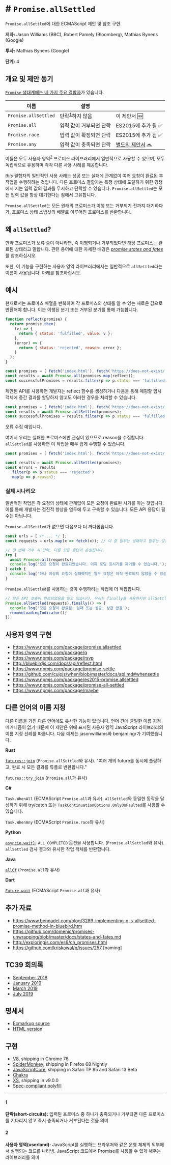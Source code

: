 # # `Promise.allSettled`

`Promise.allSettled`에 대한 ECMAScript 제안 및 참조 구현.

**저자:** Jason Williams (BBC), Robert Pamely (Bloomberg), Mathias Bynens (Google)

**투사:** Mathias Bynens (Google)

**단계:** 4

## 개요 및 제안 동기

[`Promise` 생태계에는 네 가지 주요 결합자](https://v8.dev/features/promise-combinators)가 있습니다.

| 이름                 | 설명                                     |                                                                     |
| -------------------- | ----------------------------------------------- | ------------------------------------------------------------------- |
| `Promise.allSettled` | 단락<sup>[1][]</sup>하지 않음                          | 이 제안서 🆕                                                     |
| `Promise.all`        | 입력 값이 거부되면 단락  | ES2015에 추가 됨 ✅                                                   |
| `Promise.race`       | 입력 값이 확정되면 단락  | ES2015에 추가 됨 ✅                                                   |
| `Promise.any`        | 입력 값이 충족되면 단락 | [별도의 제안서](https://github.com/tc39/proposal-promise-any) 🔜 |

이들은 모두 사용자 영역<sup>[2][]</sup> 프로미스 라이브러리에서 일반적으로 사용할 수 있으며, 모두 독립적으로 유용하며 각각 다른 사용 사례를 제공합니다.

_this_ 결합자의 일반적인 사용 사례는 성공 또는 실패에 관계없이 여러 요청이 완료된 후 작업을 수행하려는 것입니다.
다른 프로미스 결합자는 특정 상태에 도달하기 위한 경쟁에서 지는 입력 값의 결과를 무시하고 단락할 수 있습니다.
`Promise.allSettled`는 모든 입력 값을 항상 대기한다는 점에서 고유합니다.

`Promise.allSettled`는 모든 원래의 프로미스가 이행 또는 거부되기 전까지 대기하다가, 프로미스 상태 스냅샷의 배열로 이루어진 프로미스를 반환합니다.

## 왜 `allSettled`?

만약 프로미스가 보류 중이 아니라면, 즉 이행되거나 거부되었다면 해당 프로미스는 완료된 상태라고 말합니다. 관련 용어에 대한 자세한 배경은 [_promise states and fates_](https://github.com/domenic/promises-unwrapping/blob/master/docs/states-and-fates.md)를 참조하십시오.

또한, 이 기능을 구현하는 사용자 영역 라이브러리에서는 일반적으로 `allSettled`라는 이름이 사용됩니다. 아래를 참조하십시오.

## 예시

현재로서는 프로미스 배열을 반복하여 각 프로미스의 상태를 알 수 있는 새로운 값으로 반환해야 합니다. 이는 이행된 분기 또는 거부된 분기를 통해 가능합니다.

```js
function reflect(promise) {
  return promise.then(
    (v) => {
      return { status: 'fulfilled', value: v };
    },
    (error) => {
      return { status: 'rejected', reason: error };
    }
  );
}

const promises = [ fetch('index.html'), fetch('https://does-not-exist/') ];
const results = await Promise.all(promises.map(reflect));
const successfulPromises = results.filter(p => p.status === 'fulfilled');
```

제안된 API를 사용하면 개발자는 reflect 함수를 생성하거나 다음을 통해 매핑할 임시 객체에 중간 결과를 할당하지 않고도 이러한 경우를 처리할 수 있습니다.

```js
const promises = [ fetch('index.html'), fetch('https://does-not-exist/') ];
const results = await Promise.allSettled(promises);
const successfulPromises = results.filter(p => p.status === 'fulfilled');
```

오류 수집 예입니다.

여기서 우리는 실패한 프로미스에만 관심이 있으므로 reason을 수집합니다. `allSettled`를 사용하면 이 작업을 매우 쉽게 수행할 수 있습니다.

```js
const promises = [ fetch('index.html'), fetch('https://does-not-exist/') ];

const results = await Promise.allSettled(promises);
const errors = results
  .filter(p => p.status === 'rejected')
  .map(p => p.reason);
```

### 실제 시나리오

일반적인 작업은 각 요청의 상태에 관계없이 모든 요청이 완료된 시기를 아는 것입니다. 이를 통해 개발자는 점진적 향상을 염두에 두고 구축할 수 있습니다. 모든 API 응답이 필수는 아닙니다.

`Promise.allSettled`가 없으면 다음보다 더 까다롭습니다.

```js
const urls = [ /* ... */ ];
const requests = urls.map(x => fetch(x)); // 이 중 일부는 실패하고 일부는 성공할 것이라고 상상해 보십시오.

// 첫 번째 거부 시 단락, 다른 모든 응답이 손실됩니다.
try {
  await Promise.all(requests);
  console.log('모든 요청이 완료되었습니다. 이제 로딩 표시기를 제거할 수 있습니다.');
} catch {
  console.log('하나 이상의 요청이 실패했지만 일부 요청은 아직 완료되지 않았을 수 있습니다! 이런.');
}
```

`Promise.allSettled`를 사용하는 것이 수행하려는 작업에 더 적합합니다.

```js
// 모든 API 호출이 완료되었음을 알고 있습니다. 우리는 finally를 사용하지만 allSettled는 절대 거부하지 않습니다.
Promise.allSettled(requests).finally(() => {
  console.log('모든 요청이 완료됨: 실패 또는 성공, 상관 없음');
  removeLoadingIndicator();
});
```

## 사용자 영역 구현

* https://www.npmjs.com/package/promise.allsettled
* https://www.npmjs.com/package/q
* https://www.npmjs.com/package/rsvp
* http://bluebirdjs.com/docs/api/reflect.html
* https://www.npmjs.com/package/promise-settle
* https://github.com/cujojs/when/blob/master/docs/api.md#whensettle
* https://www.npmjs.com/package/es2015-promise.allsettled
* https://www.npmjs.com/package/promise-all-settled
* https://www.npmjs.com/package/maybe

## 다른 언어의 이름 지정

다른 이름을 가진 다른 언어에도 유사한 기능이 있습니다. 언어 간에 균일한 이름 지정 메커니즘이 없기 때문에 이 제안은 위에 표시된 사용자 영역 JavaScript 라이브러리의 이름 지정 선례를 따릅니다. 다음 예제는 jasonwilliams와 benjamingr가 기여했습니다.

**Rust**

[`futures::join`](https://rust-lang-nursery.github.io/futures-api-docs/0.3.0-alpha.5/futures/macro.join.html) (`Promise.allSettled`와 유사). "여러 개의 future를 동시에 폴링하고, 완료 시 모든 결과를 튜플로 반환합니다."

[`futures::try_join`](https://rust-lang-nursery.github.io/futures-api-docs/0.3.0-alpha.5/futures/macro.try_join.html) (`Promise.all`과 유사)

**C#**

`Task.WhenAll` (ECMAScript `Promise.all`과 유사). `allSettled`와 동일한 동작을 달성하기 위해 try/catch 또는 `TaskContinuationOptions.OnlyOnFaulted`를 사용할 수 있습니다.

`Task.WhenAny` (ECMAScript `Promise.race`와 유사)

**Python**

[`asyncio.wait`](https://docs.python.org/3/library/asyncio-task.html#asyncio.wait)는 `ALL_COMPLETED` 옵션을 사용합니다. (`Promise.allSettled`와 유사). `allSettled` 검사 결과와 유사한 작업 객체를 반환합니다.

**Java**

[`allOf`](https://docs.oracle.com/javase/8/docs/api/java/util/concurrent/CompletableFuture.html#allOf-java.util.concurrent.CompletableFuture...-) (`Promise.all`과 유사)

**Dart**

[`Future.wait`](https://api.dartlang.org/stable/2.0.0/dart-async/Future/wait.html) (ECMAScript `Promise.all`과 유사)

## 추가 자료

* https://www.bennadel.com/blog/3289-implementing-q-s-allsettled-promise-method-in-bluebird.htm
* https://github.com/domenic/promises-unwrapping/blob/master/docs/states-and-fates.md
* http://exploringjs.com/es6/ch_promises.html
* https://github.com/kriskowal/q/issues/257 [naming]

## TC39 회의록

- [September 2018](https://github.com/tc39/notes/blob/master/meetings/2018-09/sept-27.md#promiseallsettled-for-stage-1)
- [January 2019](https://github.com/tc39/notes/blob/master/meetings/2019-01/jan-30.md#promiseallsettled)
- [March 2019](https://github.com/tc39/notes/blob/master/meetings/2019-03/mar-26.md#promiseallsettled-for-stage-3)
- [July 2019](https://github.com/tc39/notes/blob/master/meetings/2019-07/july-24.md#promiseallsettled)

## 명세서

* [Ecmarkup source](https://github.com/tc39/proposal-promise-allSettled/blob/master/spec.html)
* [HTML version](https://tc39.es/proposal-promise-allSettled/)

## 구현

* [V8](https://bugs.chromium.org/p/v8/issues/detail?id=9060), shipping in Chrome 76
* [SpiderMonkey](https://bugzilla.mozilla.org/show_bug.cgi?id=1539694), shipping in Firefox 68 Nightly
* [JavaScriptCore](https://bugs.webkit.org/show_bug.cgi?id=197600), shipping in Safari TP 85 and Safari 13 Beta
* [Chakra](https://github.com/microsoft/ChakraCore/pull/6138)
* [XS](https://github.com/Moddable-OpenSource/moddable/issues/211), shipping in v9.0.0
* [Spec-compliant polyfill](https://www.npmjs.com/package/promise.allsettled)

---
[1]: #1
[2]: #2

#### 1 

**단락(short-circuits):** 입력된 프로미스 중 하나가 충족되거나 거부되면 다른 프로미스를 기다리지 않고 즉시 충족되거나 거부된다는 것을 의미

#### 2

**사용자 영역(userland):** JavaScript를 실행하는 브라우저와 같은 운영 체제의 외부에서 실행되는 코드를 나타냄. JavaScript 코드에서 Promise를 사용할 수 있게 해주는 라이브러리를 의미